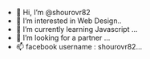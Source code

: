 - 👋 Hi, I’m @shourovr82
- 👀 I’m interested in Web Design..
- 🌱 I’m currently learning Javascript ...
- 💞️ I’m looking for a partner ...
- 📫 facebook username : shourovr82...

<!---
shourovr82/shourovr82 is a ✨ special ✨ repository because its `README.md` (this file) appears on your GitHub profile.
You can click the Preview link to take a look at your changes.
--->
